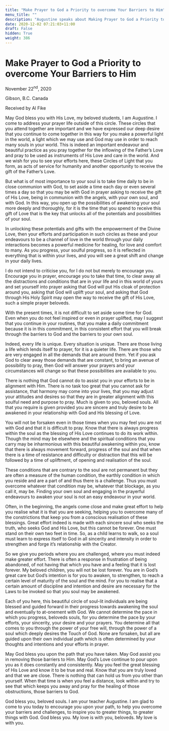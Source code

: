 ```yaml
---
title: "Make Prayer to God a Priority to overcome Your Barriers to Him"
menu_title: ""
description: "Augustine speaks about Making Prayer to God a Priority to overcome Your Barriers to Him "
date: 2020-12-02 07:21:03+11:00
draft: False
hidden: True
weight: 386
---
```

# Make Prayer to God a Priority to overcome Your Barriers to Him 

November 22<sup>nd</sup>, 2020

Gibson, B.C. Canada

Received by Al Fike



May God bless you with His Love, my beloved students, I am Augustine. I come to address your prayer life outside of this circle. These circles that you attend together are important and we have expressed our deep desire that you continue to come together in this way for you make a powerful light in the world, a light which we may use and God may use in order to reach many souls in your world. This is indeed an important endeavour and beautiful practice as you pray together for the inflowing of the Father’s Love and pray to be used as instruments of His Love and care in the world. And we wish for you to see your efforts here, these Circles of Light that you form, as acts of service for humanity and another opportunity to receive the gift of the Father’s Love.

But what is of most importance to your soul is to take time daily to be in close communion with God, to set aside a time each day or even several times a day so that you may be with God in prayer asking to receive the gift of His Love, being in communion with the angels, with your own soul, and with God. In this way, you open up the possibilities of awakening your soul more deeply and thoroughly, for it is the time that you spend to receive this gift of Love that is the key that unlocks all of the potentials and possibilities of your soul.

In unlocking these potentials and gifts with the empowerment of the Divine Love, then your efforts and participation in such circles as these and your endeavours to be a channel of love in the world through your daily interactions becomes a powerful medicine for healing, for love and comfort to many. As you progress, your soulful progress, so it is reflected in everything that is within your lives, and you will see a great shift and change in your daily lives.

I do not intend to criticise you, for I do not but merely to encourage you. Encourage you in prayer, encourage you to take that time, to clear away all the distractions and conditions that are in your life and in this world of yours and set yourself into prayer asking that God will put His cloak of protection around you, asking that God will uplift your soul, and asking that God through His Holy Spirit may open the way to receive the gift of His Love, such a simple prayer beloveds.

With the present times, it is not difficult to set aside some time for God. Even when you do not feel inspired or even in prayer uplifted, may I suggest that you continue in your routines, that you make a daily commitment because it is in this commitment, in this consistent effort that you will break through the barriers to God and the barriers to your own soul.

Indeed, every life is unique. Every situation is unique. There are those living a life which lends itself to prayer, for it is a quieter life. There are those who are very engaged in all the demands that are around them.  Yet if you ask God to clear away those demands that are constant, to bring an avenue of possibility to pray, then God will answer your prayers and your circumstances will change so that these possibilities are available to you.

There is nothing that God cannot do to assist you in your efforts to be in alignment with Him. There is no task too great that you cannot ask for assistance, that harmony may come into your lives, that you may adjust your attitudes and desires so that they are in greater alignment with this soulful need and purpose to pray. Much is given to you, beloved souls. All that you require is given provided you are sincere and truly desire to be awakened in your relationship with God and His blessing of Love.

You will not be forsaken even in those times when you may feel you are not with God and that it is difficult to pray. Know that there is always progress within the soul as the blessing of His Love continues to do its work within. Though the mind may be elsewhere and the spiritual conditions that you carry may be inharmonious with this beautiful awakening within you, know that there is always movement forward, progress of the soul and that when there is a time of resistance and difficulty or distraction that this will be followed by a time of upliftment, of opening and realisation of the soul.

These conditions that are contrary to the soul are not permanent but they are often a measure of the human condition, the earthly condition in which you reside and are a part of and thus there is a challenge. Thus you must overcome whatever that condition may be, whatever that blockage, as you call it, may be. Finding your own soul and engaging in the prayerful endeavours to awaken your soul is not an easy endeavour in your world.

Often, in the beginning, the angels come close and make great effort to help you realise what it is that you are seeking, helping you to overcome many of the constrictions that keep you from a conscious realisation of these blessings. Great effort indeed is made with each sincere soul who seeks the truth, who seeks God and His Love, but this cannot be forever. One must stand on their own two feet in time. So, as a child learns to walk, so a soul must learn to express itself to God in all sincerity and intensity in order to strengthen and forge it’s relationship with the Creator.

So we give you periods where you are challenged, where you must indeed make greater effort. There is often a response in frustration of being abandoned, of not having that which you have and a feeling that it is lost forever. My beloved children, you will not be lost forever. You are in God’s great care but God’s intention is for you to awaken, to strengthen, to reach a certain level of maturity of the soul and the mind. For you to realise that a certain amount of discipline and intention and desire are necessary for the Laws to be invoked so that you soul may be awakened.

Each of you here, this beautiful circle of soul-lit individuals are being blessed and guided forward in their progress towards awakening the soul and eventually to at-onement with God. We cannot determine the pace in which you progress, beloveds souls, for you determine the pace by your efforts, your sincerity, your desire and your prayers. You determine all that comes to you through the power of your free will, through the power of a soul which deeply desires the Touch of God. None are forsaken, but all are guided upon their own individual path which is often determined by your thoughts and intentions and your efforts in prayer.

May God bless you upon the path that you have taken. May God assist you in removing those barriers to Him. May God’s Love continue to pour upon you as it does constantly and consistently. May you feel the great blessing of His Love and know it to be true and real. Know that you are truly loved and that we are close. There is nothing that can hold us from you other than yourself. When that time is when you feel a distance, look within and try to see that which keeps you away and pray for the healing of those obstructions, those barriers to God.

God bless you, beloved souls. I am your teacher Augustine. I am glad to come to you today to encourage you upon your path, to help you overcome your barriers and challenges, to inspire you to greater things, to greater things with God. God bless you. My love is with you, beloveds. My love is with you. 